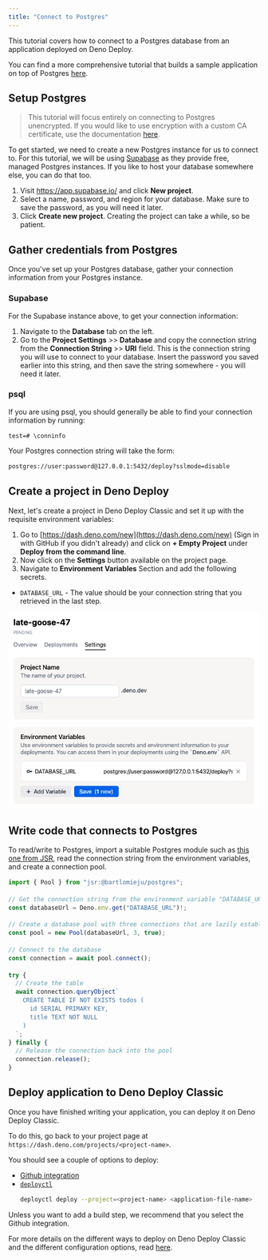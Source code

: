 ```yaml
---
title: "Connect to Postgres"
---
```


This tutorial covers how to connect to a Postgres database from an application
deployed on Deno Deploy.

You can find a more comprehensive tutorial that builds a sample application on
top of Postgres [here](../tutorials/tutorial-postgres).

## Setup Postgres

> This tutorial will focus entirely on connecting to Postgres unencrypted. If
> you would like to use encryption with a custom CA certificate, use the
> documentation [here](https://deno-postgres.com/#/?id=ssltls-connection).

To get started, we need to create a new Postgres instance for us to connect to.
For this tutorial, we will be using [Supabase](https://supabase.com) as they
provide free, managed Postgres instances. If you like to host your database
somewhere else, you can do that too.

1. Visit https://app.supabase.io/ and click **New project**.
2. Select a name, password, and region for your database. Make sure to save the
   password, as you will need it later.
3. Click **Create new project**. Creating the project can take a while, so be
   patient.

## Gather credentials from Postgres

Once you've set up your Postgres database, gather your connection information
from your Postgres instance.

### Supabase

For the Supabase instance above, to get your connection information:

1. Navigate to the **Database** tab on the left.
2. Go to the **Project Settings** >> **Database** and copy the connection string
   from the **Connection String** >> **URI** field. This is the connection
   string you will use to connect to your database. Insert the password you
   saved earlier into this string, and then save the string somewhere - you will
   need it later.

### psql

If you are using psql, you should generally be able to find your connection
information by running:

```psql
test=# \conninfo
```

Your Postgres connection string will take the form:

```sh
postgres://user:password@127.0.0.1:5432/deploy?sslmode=disable
```

## Create a project in Deno Deploy

Next, let's create a project in Deno Deploy Classic and set it up with the
requisite environment variables:

1. Go to [https://dash.deno.com/new](https://dash.deno.com/new) (Sign in with
   GitHub if you didn't already) and click on **+ Empty Project** under **Deploy
   from the command line**.
2. Now click on the **Settings** button available on the project page.
3. Navigate to **Environment Variables** Section and add the following secrets.

- `DATABASE_URL` - The value should be your connection string that you retrieved
  in the last step.

![postgres_env_variable](../docs-images/postgres_env_variable.png)

## Write code that connects to Postgres

To read/write to Postgres, import a suitable Postgres module such as
[this one from JSR](https://jsr.io/@bartlomieju/postgres), read the connection
string from the environment variables, and create a connection pool.

```ts
import { Pool } from "jsr:@bartlomieju/postgres";

// Get the connection string from the environment variable "DATABASE_URL"
const databaseUrl = Deno.env.get("DATABASE_URL")!;

// Create a database pool with three connections that are lazily established
const pool = new Pool(databaseUrl, 3, true);

// Connect to the database
const connection = await pool.connect();

try {
  // Create the table
  await connection.queryObject`
    CREATE TABLE IF NOT EXISTS todos (
      id SERIAL PRIMARY KEY,
      title TEXT NOT NULL
    )
  `;
} finally {
  // Release the connection back into the pool
  connection.release();
}
```

## Deploy application to Deno Deploy Classic

Once you have finished writing your application, you can deploy it on Deno
Deploy Classic.

To do this, go back to your project page at
`https://dash.deno.com/projects/<project-name>`.

You should see a couple of options to deploy:

- [Github integration](ci_github)
- [`deployctl`](./deployctl.md)
  ```sh
  deployctl deploy --project=<project-name> <application-file-name>
  ```

Unless you want to add a build step, we recommend that you select the Github
integration.

For more details on the different ways to deploy on Deno Deploy Classic and the
different configuration options, read [here](how-to-deploy).
